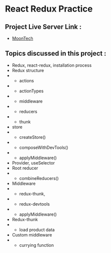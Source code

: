 # React Redux Practice
## Project Live Server Link : 
* [MoonTech](https://moontech.netlify.app/)
## Topics discussed in this project :
* Redux, react-redux, installation process
* Redux structure 
* * actions
* * actionTypes
* * middleware
* * reducers 
* * thunk
* store
* * createStore()
* * composeWithDevTools()
* * applyMiddleware() 
* Provider, useSelector
* Root reducer 
* * combineReducers()
* Middleware 
* * redux-thunk,
* * redux-devtools
* * applyMiddleware()
* Redux-thunk
* * load product data
* Custom middleware 
* * currying function
